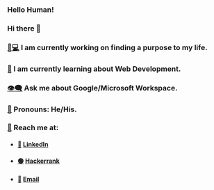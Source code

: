 ### Hello Human!
### Hi there 👋

### [👩💻](https://emojipedia.org/man-technologist/) I am currently working on finding a purpose to my life.

### [📖](https://emojipedia.org/open-book/) I am currently learning about Web Development.

### [👁️‍🗨️](https://emojipedia.org/eye-in-speech-bubble/) Ask me about Google/Microsoft Workspace.

### [🙂](https://emojipedia.org/slightly-smiling-face/) Pronouns: He/His.

### [📨](https://emojipedia.org/incoming-envelope/) Reach me at: 
- ####  [💼](https://emojipedia.org/briefcase/) [LinkedIn](https://www.linkedin.com/in/pinakci-kathotia/)
- ####  [🟢](https://emojipedia.org/large-green-circle/) [Hackerrank](https://www.hackerrank.com/RTM050)
- ####  [📧](https://emojipedia.org/e-mail/) [Email](mailto:pinakickathotia@gmail.com)
